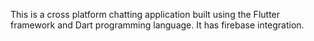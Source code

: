 This is a cross platform chatting application built using the Flutter framework and Dart programming language.
It has firebase integration.
